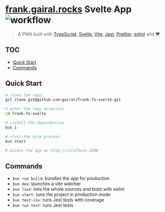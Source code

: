 # [frank.gairal.rocks](https://frank.gairal.rocks) Svelte App ![workflow](https://github.com/gairal/frank-fo-svelte/actions/workflows/ci.yml/badge.svg)

> A PWA built with [TypeScript](https://www.typescriptlang.org/), [Svelte](https://svelte.dev/), [Vite](https://vitejs.dev/), [Jest](https://jestjs.io/), [Prettier](https://prettier.io/), [eslint](https://eslint.org/) and ❤️

## TOC

- [Quick Start](#quick-start)
- [Commands](#commands)

## Quick Start

```bash
# clone the repo
git clone git@github.com:gairal/frank-fo-svelte.git

# enter the repo directory
cd frank-fo-svelte

# install the dependencies
bun i

# start the vite process
bun start

# access the app on http://localhost:3000
```

## Commands

- `bun run build`: bundles the app for production
- `bun dev`: launches a vite watcher
- `bun lint`: lints the whole sources and tests with eslint
- `bun start`: runs the project in production mode
- `bun test-cov`: runs Jest tests with coverage
- `bun run test`: runs Jest tests
